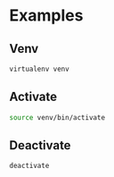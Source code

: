 # Examples

## Venv

```sh
virtualenv venv
```

## Activate

```sh
source venv/bin/activate
```

## Deactivate

```sh
deactivate
```
